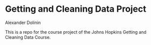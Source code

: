 # Getting and Cleaning Data Project

Alexander Dolinin

This is a repo for the course project of the Johns Hopkins Getting and Cleaning Data Course.
